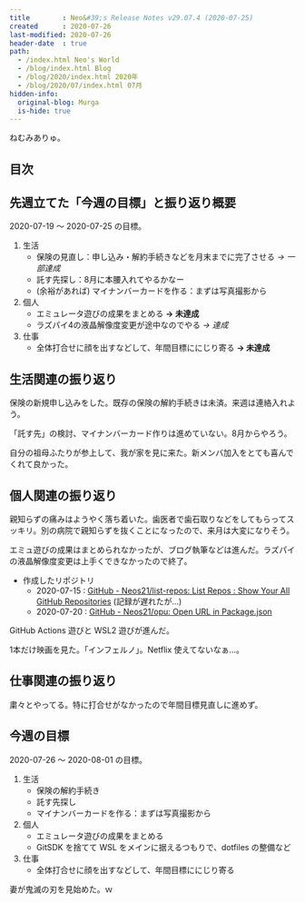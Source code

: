 ```yaml
---
title        : Neo&#39;s Release Notes v29.07.4 (2020-07-25)
created      : 2020-07-26
last-modified: 2020-07-26
header-date  : true
path:
  - /index.html Neo's World
  - /blog/index.html Blog
  - /blog/2020/index.html 2020年
  - /blog/2020/07/index.html 07月
hidden-info:
  original-blog: Murga
  is-hide: true
---
```


ねむみありゅ。

## 目次

## 先週立てた「今週の目標」と振り返り概要

2020-07-19 ～ 2020-07-25 の目標。

1. 生活
    - 保険の見直し：申し込み・解約手続きなどを月末までに完了させる _→ 一部達成_
    - 託す先探し：8月に本腰入れてやるかなー
    - (余裕があれば) マイナンバーカードを作る：まずは写真撮影から
2. 個人
    - エミュレータ遊びの成果をまとめる __→ 未達成__
    - ラズパイ4の液晶解像度変更が途中なのでやる _→ 達成_
3. 仕事
    - 全体打合せに顔を出すなどして、年間目標ににじり寄る __→ 未達成__

## 生活関連の振り返り

保険の新規申し込みをした。既存の保険の解約手続きは未済。来週は連絡入れよう。

「託す先」の検討、マイナンバーカード作りは進めていない。8月からやろう。

自分の祖母ふたりが参上して、我が家を見に来た。新メンバ加入をとても喜んでくれて良かった。

## 個人関連の振り返り

親知らずの痛みはようやく落ち着いた。歯医者で歯石取りなどをしてもらってスッキリ。別の病院で親知らずを抜くことになったので、来月は大変になりそう。

エミュ遊びの成果はまとめられなかったが、ブログ執筆などは進んだ。ラズパイの液晶解像度変更は上手くできなかったので終了。

- 作成したリポジトリ
  - 2020-07-15 : [GitHub - Neos21/list-repos: List Repos : Show Your All GitHub Repositories](https://github.com/Neos21/list-repos) (記録が遅れたが…)
  - 2020-07-20 : [GitHub - Neos21/opu: Open URL in Package.json](https://github.com/Neos21/opu)

GitHub Actions 遊びと WSL2 遊びが進んだ。

1本だけ映画を見た。「インフェルノ」。Netflix 使えてないなぁ…。

## 仕事関連の振り返り

粛々とやってる。特に打合せがなかったので年間目標見直しに進めず。

## 今週の目標

2020-07-26 ～ 2020-08-01 の目標。

1. 生活
    - 保険の解約手続き
    - 託す先探し
    - マイナンバーカードを作る：まずは写真撮影から
2. 個人
    - エミュレータ遊びの成果をまとめる
    - GitSDK を捨てて WSL をメインに据えるつもりで、dotfiles の整備など
3. 仕事
    - 全体打合せに顔を出すなどして、年間目標ににじり寄る

妻が鬼滅の刃を見始めた。ｗ
